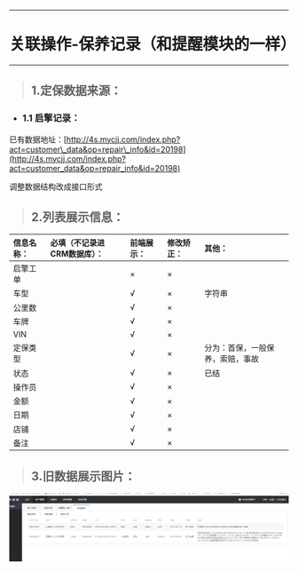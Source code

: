 ---------------------

# 关联操作-保养记录（和提醒模块的一样）

----------------------

> ## 1.定保数据来源：

* ### 1.1 启擎记录：

已有数据地址：[http://4s.mycjj.com/index.php?act=customer\_data&op=repair\_info&id=20198](http://4s.mycjj.com/index.php?act=customer_data&op=repair_info&id=20198)

调整数据结构改成接口形式

> ## 2.列表展示信息：

| 信息名称： | 必填（不记录进CRM数据库）： | 前端展示： | 修改矫正： | 其他： |
| :--- | :--- | :--- | :--- | :--- |
| 启擎工单 | | × | × | |
| 车型 | | √ | × | 字符串 |
| 公里数 | | √ | × | |
| 车牌 | | √ | × | |
| VIN | | √ | × | |
| 定保类型 | | √ | × | 分为：首保，一般保养，索赔，事故 |
| 状态 | | √ | × | 已结 |
| 操作员 | | √ | × | |
| 金额 | | √ | × | |
| 日期 | | √ | × | |
| 店铺 | | √ | × | |
| 备注 | | √ | × | |

> ## 3.旧数据展示图片：

![](/assets/保养记录2.png)

